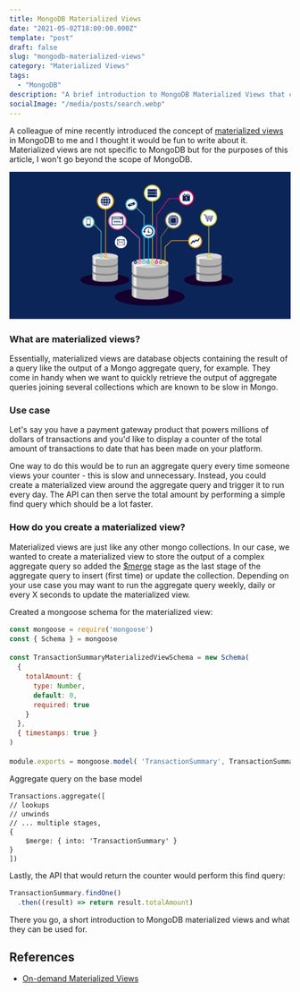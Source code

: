 ```yaml
---
title: MongoDB Materialized Views
date: "2021-05-02T18:00:00.000Z"
template: "post"
draft: false
slug: "mongodb-materialized-views"
category: "Materialized Views"
tags:
  - "MongoDB"
description: "A brief introduction to MongoDB Materialized Views that can help improve the performance of repetitive aggregate queries."
socialImage: "/media/posts/search.webp"
---
```


A colleague of mine recently introduced the concept of [materialized views](https://en.wikipedia.org/wiki/Materialized_view "materialized views") in MongoDB to me and I thought it would be fun to write about it. Materialized views are not specific to MongoDB but for the purposes of this article, I won't go beyond the scope of MongoDB.

![database.png](/media/posts/database.png)


### What are materialized views?
Essentially, materialized views are database objects containing the result of a query like the output of a Mongo aggregate query, for example. They come in handy when we want to quickly retrieve the output of aggregate queries joining several collections which are known to be slow in Mongo.

### Use case
Let's say you have a payment gateway product that powers millions of dollars of transactions and you'd like to display a counter of the total amount of transactions to date that has been made on your platform.

One way to do this would be to run an aggregate query every time someone views your counter - this is slow and unnecessary. Instead, you could create a materialized view around the aggregate query and trigger it to run every day. The API can then serve the total amount by performing a simple find query which should be a lot faster.

### How do you create a materialized view?
Materialized views are just like any other mongo collections. In our case, we wanted to create a materialized view to store the output of a complex aggregate query so added the [$merge](https://docs.mongodb.com/manual/reference/operator/aggregation/merge/#mongodb-pipeline-pipe.-merge) stage as the last stage of the aggregate query to insert (first time) or update the collection. Depending on your use case you may want to run the aggregate query weekly, daily or every X seconds to update the materialized view.

Created a mongoose schema for the materialized view:
```javascript
const mongoose = require('mongoose')
const { Schema } = mongoose

const TransactionSummaryMaterializedViewSchema = new Schema(
  {
    totalAmount: {
      type: Number,
      default: 0,
      required: true
    }
  },
  { timestamps: true }
)

module.exports = mongoose.model( 'TransactionSummary', TransactionSummaryMaterializedViewSchema)
```

Aggregate query on the base model

```javavscript
Transactions.aggregate([
// lookups
// unwinds
// ... multiple stages,
{
	$merge: { into: 'TransactionSummary' }
}
])
```

Lastly, the API that would return the counter would perform this find query:
```javascript
TransactionSummary.findOne()
  .then((result) => return result.totalAmount)
```

There you go, a short introduction to MongoDB materialized views and what they can be used for.


## References
- [On-demand Materialized Views](https://docs.mongodb.com/manual/core/materialized-views/)
